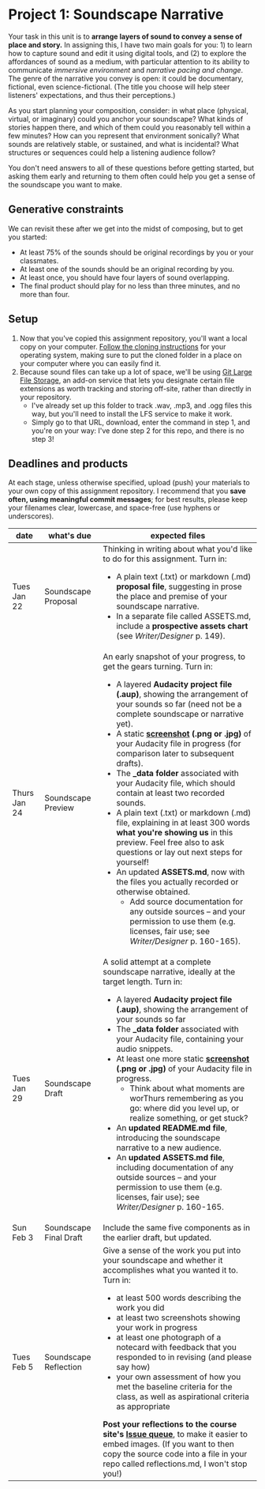 # Project 1: Soundscape Narrative

Your task in this unit is to **arrange layers of sound to convey a sense of place and story.** In assigning this, I have two main goals for you: 1) to learn how to capture sound and edit it using digital tools, and (2) to explore the affordances of sound as a medium, with particular attention to its ability to communicate *immersive environment* and *narrative pacing and change*. The genre of the narrative you convey is open: it could be documentary, fictional, even science-fictional. (The title you choose will help steer listeners' expectations, and thus their perceptions.)

As you start planning your composition, consider: in what place (physical, virtual, or imaginary) could you anchor your soundscape? What kinds of stories happen there, and which of them could you reasonably tell within a few minutes? How can you represent that environment sonically? What sounds are relatively stable, or sustained, and what is incidental? What structures or sequences could help a listening audience follow?

You don't need answers to all of these questions before getting started, but asking them early and returning to them often could help you get a sense of the soundscape you want to make.

## Generative constraints
We can revisit these after we get into the midst of composing, but to get you started:
* At least 75% of the sounds should be original recordings by you or your classmates.
* At least one of the sounds should be an original recording by you.
* At least once, you should have four layers of sound overlapping.
* The final product should play for no less than three minutes, and no more than four.

<!--
Possible additional constraints
* Use only sound effects (no speech)
* Use at least one sound longer than 25 seconds and at least one sound shorter than 5 seconds
-->

## Setup
1. Now that you've copied this assignment repository, you'll want a local copy on your computer. [Follow the cloning instructions](https://help.github.com/articles/cloning-a-repository/) for your operating system, making sure to put the cloned folder in a place on your computer where you can easily find it.
2. Because sound files can take up a lot of space, we'll be using [Git Large File Storage](https://git-lfs.github.com/), an add-on service that lets you designate certain file extensions as worth tracking and storing off-site, rather than directly in your repository.
   * I've already set up this folder to track .wav, .mp3, and .ogg files this way, but you'll need to install the LFS service to make it work.
   * Simply go to that URL, download, enter the command in step 1, and you're on your way: I've done step 2 for this repo, and there is no step 3!




## Deadlines and products
At each stage, unless otherwise specified, upload (push) your materials to your own copy of this assignment repository. I recommend that you **save often, using meaningful commit messages**; for best results, please keep your filenames clear, lowercase, and space-free (use hyphens or underscores).


| date | what's due | expected files |
|----|----|----|
| Tues Jan 22 | Soundscape Proposal | Thinking in writing about what you'd like to do for this assignment. Turn in: <ul><li>A plain text (.txt) or markdown (.md) **proposal file**, suggesting in prose the place and premise of your soundscape narrative.</li><li>In a separate file called ASSETS.md, include a **prospective assets chart** (see *Writer/Designer* p. 149).</li></ul> |
| Thurs Jan 24 | Soundscape Preview | An early snapshot of your progress, to get the gears turning. Turn in: <ul><li> A layered **Audacity project file (.aup)**, showing the arrangement of your sounds so far (need not be a complete soundscape or narrative yet).</li><li> A static **[screenshot](https://www.take-a-screenshot.org/) (.png or .jpg)** of your Audacity file in progress (for comparison later to subsequent drafts).</li><li>The **_data folder** associated with your Audacity file, which should contain at least two recorded sounds.</li><li> A plain text (.txt) or markdown (.md) file, explaining in at least 300 words **what you're showing us** in this preview. Feel free also to ask questions or lay out next steps for yourself!</li><li> An updated **ASSETS.md**, now with the files you actually recorded or otherwise obtained. <ul><li>Add source documentation for any outside sources – and your permission to use them (e.g. licenses, fair use; see *Writer/Designer* p. 160-165).</li></ul></li></ul> |
| Tues Jan 29 | Soundscape Draft | A solid attempt at a complete soundscape narrative, ideally at the target length. Turn in:<ul><li>A layered **Audacity project file (.aup)**, showing the arrangement of your sounds so far</li><li>The **_data folder** associated with your Audacity file, containing your audio snippets.</li><li>At least one more static **[screenshot](https://www.take-a-screenshot.org/) (.png or .jpg)** of your Audacity file in progress. <ul><li>Think about what moments are worThurs remembering as you go: where did you level up, or realize something, or get stuck?</li></ul></li><li>An **updated README.md file**, introducing the soundscape narrative to a new audience.</li><li>An **updated ASSETS.md file**, including documentation of any outside sources – and your permission to use them (e.g. licenses, fair use); see *Writer/Designer* p. 160-165.</li></ul>  |
| Sun Feb 3 | Soundscape Final Draft | Include the same five components as in the earlier draft, but updated. |
| Tues Feb 5 | Soundscape Reflection | Give a sense of the work you put into your soundscape and whether it accomplishes what you wanted it to. Turn in: <ul><li>at least 500 words describing the work you did</li><li>at least two screenshots showing your work in progress</li><li>at least one photograph of a notecard with feedback that you responded to in revising (and please say how)</li><li>your own assessment of how you met the baseline criteria for the class, as well as aspirational criteria as appropriate </li></ul> **Post your reflections to the course site's [Issue queue](https://github.com/pitt-cdm/miller2019spring/issues/2)**, to make it easier to embed images. (If you want to then copy the source code into a file in your repo called reflections.md, I won't stop you!) |
